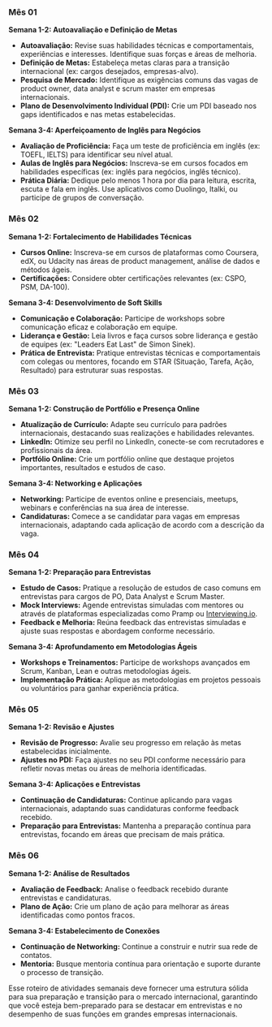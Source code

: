 ### **Mês 01**

**Semana 1-2: Autoavaliação e Definição de Metas**

- **Autoavaliação:** Revise suas habilidades técnicas e comportamentais, experiências e interesses. Identifique suas forças e áreas de melhoria.
- **Definição de Metas:** Estabeleça metas claras para a transição internacional (ex: cargos desejados, empresas-alvo).
- **Pesquisa de Mercado:** Identifique as exigências comuns das vagas de product owner, data analyst e scrum master em empresas internacionais.
- **Plano de Desenvolvimento Individual (PDI):** Crie um PDI baseado nos gaps identificados e nas metas estabelecidas.

**Semana 3-4: Aperfeiçoamento de Inglês para Negócios**

- **Avaliação de Proficiência:** Faça um teste de proficiência em inglês (ex: TOEFL, IELTS) para identificar seu nível atual.
- **Aulas de Inglês para Negócios:** Inscreva-se em cursos focados em habilidades específicas (ex: inglês para negócios, inglês técnico).
- **Prática Diária:** Dedique pelo menos 1 hora por dia para leitura, escrita, escuta e fala em inglês. Use aplicativos como Duolingo, Italki, ou participe de grupos de conversação.

### **Mês 02**

**Semana 1-2: Fortalecimento de Habilidades Técnicas**

- **Cursos Online:** Inscreva-se em cursos de plataformas como Coursera, edX, ou Udacity nas áreas de product management, análise de dados e métodos ágeis.
- **Certificações:** Considere obter certificações relevantes (ex: CSPO, PSM, DA-100).

**Semana 3-4: Desenvolvimento de Soft Skills**

- **Comunicação e Colaboração:** Participe de workshops sobre comunicação eficaz e colaboração em equipe.
- **Liderança e Gestão:** Leia livros e faça cursos sobre liderança e gestão de equipes (ex: "Leaders Eat Last" de Simon Sinek).
- **Prática de Entrevista:** Pratique entrevistas técnicas e comportamentais com colegas ou mentores, focando em STAR (Situação, Tarefa, Ação, Resultado) para estruturar suas respostas.

### **Mês 03**

**Semana 1-2: Construção de Portfólio e Presença Online**

- **Atualização de Currículo:** Adapte seu currículo para padrões internacionais, destacando suas realizações e habilidades relevantes.
- **LinkedIn:** Otimize seu perfil no LinkedIn, conecte-se com recrutadores e profissionais da área.
- **Portfólio Online:** Crie um portfólio online que destaque projetos importantes, resultados e estudos de caso.

**Semana 3-4: Networking e Aplicações**

- **Networking:** Participe de eventos online e presenciais, meetups, webinars e conferências na sua área de interesse.
- **Candidaturas:** Comece a se candidatar para vagas em empresas internacionais, adaptando cada aplicação de acordo com a descrição da vaga.

### **Mês 04**

**Semana 1-2: Preparação para Entrevistas**

- **Estudo de Casos:** Pratique a resolução de estudos de caso comuns em entrevistas para cargos de PO, Data Analyst e Scrum Master.
- **Mock Interviews:** Agende entrevistas simuladas com mentores ou através de plataformas especializadas como Pramp ou [Interviewing.io](http://Interviewing.io).
- **Feedback e Melhoria:** Reúna feedback das entrevistas simuladas e ajuste suas respostas e abordagem conforme necessário.

**Semana 3-4: Aprofundamento em Metodologias Ágeis**

- **Workshops e Treinamentos:** Participe de workshops avançados em Scrum, Kanban, Lean e outras metodologias ágeis.
- **Implementação Prática:** Aplique as metodologias em projetos pessoais ou voluntários para ganhar experiência prática.

### **Mês 05**

**Semana 1-2: Revisão e Ajustes**

- **Revisão de Progresso:** Avalie seu progresso em relação às metas estabelecidas inicialmente.
- **Ajustes no PDI:** Faça ajustes no seu PDI conforme necessário para refletir novas metas ou áreas de melhoria identificadas.

**Semana 3-4: Aplicações e Entrevistas**

- **Continuação de Candidaturas:** Continue aplicando para vagas internacionais, adaptando suas candidaturas conforme feedback recebido.
- **Preparação para Entrevistas:** Mantenha a preparação contínua para entrevistas, focando em áreas que precisam de mais prática.

### **Mês 06**

**Semana 1-2: Análise de Resultados**

- **Avaliação de Feedback:** Analise o feedback recebido durante entrevistas e candidaturas.
- **Plano de Ação:** Crie um plano de ação para melhorar as áreas identificadas como pontos fracos.

**Semana 3-4: Estabelecimento de Conexões**

- **Continuação de Networking:** Continue a construir e nutrir sua rede de contatos.
- **Mentoria:** Busque mentoria contínua para orientação e suporte durante o processo de transição.

Esse roteiro de atividades semanais deve fornecer uma estrutura sólida para sua preparação e transição para o mercado internacional, garantindo que você esteja bem-preparado para se destacar em entrevistas e no desempenho de suas funções em grandes empresas internacionais.